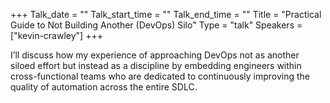 +++
Talk_date = ""
Talk_start_time = ""
Talk_end_time = ""
Title = "Practical Guide to Not Building Another (DevOps) Silo"
Type = "talk"
Speakers = ["kevin-crawley"]
+++

I’ll discuss how my experience of approaching DevOps not as another siloed effort but instead as a discipline by embedding engineers within cross-functional teams who are dedicated to continuously improving the quality of automation across the entire SDLC.